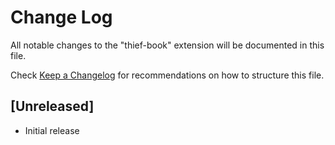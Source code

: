 # Change Log

All notable changes to the "thief-book" extension will be documented in this file.

Check [Keep a Changelog](http://keepachangelog.com/) for recommendations on how to structure this file.

## [Unreleased]

- Initial release